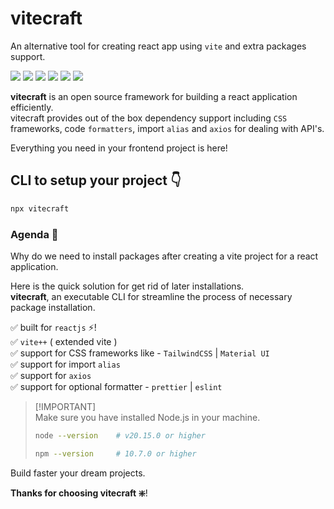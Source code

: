 # vitecraft
An alternative tool for creating react app using `vite` and extra packages support.

<div align="start">
<img src="https://img.shields.io/badge/node.js-v20.11.0-green?logo=node.js"/>
<img src="https://img.shields.io/badge/react.js-v19.0.0-blue?logo=react"/>
<img src="https://img.shields.io/badge/react router dom-v6.4.0-purple"/>
<img src="https://img.shields.io/badge/vite-v6.2.0-yellow?logo=vite"/>
<img src="https://img.shields.io/badge/Material UI-v7.0.0-darkblue?logo=mui"/>
<img src="https://img.shields.io/badge/Tailwind CSS-v4.0.9-lightseagreen?logo=tailwindcss"/>
</div>

**vitecraft** is an open source framework for building a react application efficiently.<br/>
vitecraft provides out of the box dependency support including `CSS` frameworks, code `formatters`, import `alias` and `axios` for dealing with API's.

Everything you need in your frontend project is here!

## CLI to setup your project 👇

```bash
npx vitecraft
```

### Agenda 🎯

Why do we need to install packages after creating a vite project for a react application.

Here is the quick solution for get rid of later installations.<br/>
**vitecraft**, an executable CLI for streamline the process of necessary package installation.

✅ built for `reactjs` ⚡!<br/>
✅ `vite++` ( extended vite )<br/>
✅ support for CSS frameworks like - `TailwindCSS` | `Material UI`<br/>
✅ support for import `alias`<br/>
✅ support for `axios`<br/>
✅ support for optional formatter - `prettier` | `eslint`

> [!IMPORTANT]\
> Make sure you have installed Node.js in your machine.
>
> ```bash
> node --version    # v20.15.0 or higher
>
> npm --version     # 10.7.0 or higher
> ```

Build faster your dream projects.

**Thanks for choosing vitecraft ❇️**!
